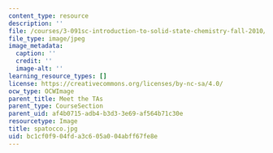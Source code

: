 ```yaml
---
content_type: resource
description: ''
file: /courses/3-091sc-introduction-to-solid-state-chemistry-fall-2010/bc1cf0f904fda3c605a004abff67fe8e_spatocco.jpg
file_type: image/jpeg
image_metadata:
  caption: ''
  credit: ''
  image-alt: ''
learning_resource_types: []
license: https://creativecommons.org/licenses/by-nc-sa/4.0/
ocw_type: OCWImage
parent_title: Meet the TAs
parent_type: CourseSection
parent_uid: af4b0715-adb4-b3d3-3e69-af564b71c30e
resourcetype: Image
title: spatocco.jpg
uid: bc1cf0f9-04fd-a3c6-05a0-04abff67fe8e
---
```

